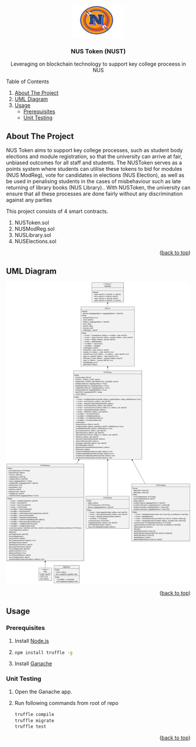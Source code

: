 <div id="top"></div>

<br />
<div align="center">
    <img src="./NUSToken_logo.png" alt="Logo" width="140" height="90">


<h3 align="center">NUS Token (NUST)</h3>

  <p align="center">
    Leveraging on blockchain technology to support key college proceess in NUS
  </p>
</div>

  <summary>Table of Contents</summary>
  <ol>
    <li>
      <a href="#about-the-project">About The Project</a>
    </li>
    <li>
      <a href="#uml-diagram">UML Diagram</a>
    </li>
    <li>
    <a href="#usage">Usage</a>
        <ul>
            <li><a href="#prerequisites">Prerequisites</a></li>
            <li><a href="#unit-testing">Unit Testing</a></li>
        </ul>
    </li>
  </ol>

## About The Project

NUS Token aims to support key college processes, such as student body elections and module registration, so that the university can arrive at fair, unbiased outcomes for all staff and students. The NUSToken serves as a points system where students can utilise these tokens to bid for modules (NUS ModReg), vote for candidates in elections (NUS Election), as well as be used in penalising students in the cases of misbehaviour such as late returning of library books (NUS Library).. With NUSToken, the university can ensure that all these processes are done fairly without any discrimination against any parties

This project consists of 4 smart contracts.
1. NUSToken.sol
2. NUSModReg.sol
3. NUSLibrary.sol
4. NUSElections.sol

<p align="right">(<a href="#top">back to top</a>)</p>

## UML Diagram 

![uml](./contracts/contracts.png)


<p align="right">(<a href="#top">back to top</a>)</p>


## Usage

### Prerequisites

1. Install [Node.js](https://nodejs.org/en/download/)
2. 
    ```sh
    npm install truffle -g
    ```
3. Install [Ganache](https://trufflesuite.com/ganache/)

### Unit Testing
1. Open the Ganache app. 

2.  Run following commands from root of repo
    ```sh
    truffle compile 
    truffle migrate 
    truffle test 
    ```

<p align="right">(<a href="#top">back to top</a>)</p>



